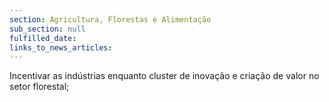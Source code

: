 ```yaml
---
section: Agricultura, Florestas e Alimentação
sub_section: null
fulfilled_date:
links_to_news_articles:
---
```


Incentivar as indústrias enquanto cluster de inovação e criação de valor no setor florestal;